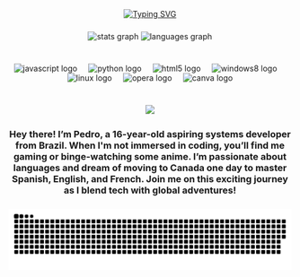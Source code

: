 <div align="center">
<a href="https://git.io/typing-svg"><img src="https://readme-typing-svg.demolab.com?font=Fira+Code&weight=900&size=36&pause=1000&color=FF1CAE&vCenter=true&width=900&height=88&lines=%E2%8A%B9+Hello+World%2C+I'm+Pedro%2C+be+very+welcome!+%E2%8A%B9" alt="Typing SVG" /></a>
</div>


###

<div align="center">
  
  <img src="https://github-readme-stats.vercel.app/api?username=pedroa08&hide_title=false&hide_rank=false&show_icons=true&include_all_commits=true&count_private=true&disable_animations=false&theme=neon&locale=en&hide_border=false&order=1" height="120" alt="stats graph"  />
  
  <img src="https://github-readme-stats.vercel.app/api/top-langs?username=pedroa08&locale=en&hide_title=false&layout=compact&card_width=320&langs_count=5&theme=neon&hide_border=false&order=2" height="120" alt="languages graph"  />
  
</div>

###

<br clear="both">

<div align="center">
  <img src="https://cdn.jsdelivr.net/gh/devicons/devicon/icons/javascript/javascript-original.svg" height="50" alt="javascript logo"  />
  <img width="12" />
  <img src="https://cdn.jsdelivr.net/gh/devicons/devicon/icons/python/python-original.svg" height="50" alt="python logo"  />
  <img width="12" />
  <img src="https://cdn.jsdelivr.net/gh/devicons/devicon/icons/html5/html5-original.svg" height="50" alt="html5 logo"  />
  <img width="12" />
  <img src="https://cdn.jsdelivr.net/gh/devicons/devicon/icons/windows8/windows8-original.svg" height="50" alt="windows8 logo"  />
  <img width="12" />
  <img src="https://cdn.jsdelivr.net/gh/devicons/devicon/icons/linux/linux-original.svg" height="50" alt="linux logo"  />
  <img width="12" />
  <img src="https://cdn.jsdelivr.net/gh/devicons/devicon/icons/opera/opera-original.svg" height="50" alt="opera logo"  />
  <img width="12" />
  <img src="https://cdn.jsdelivr.net/gh/devicons/devicon/icons/canva/canva-original.svg" height="50" alt="canva logo"  />
</div>

###

<br clear="both">

<div align="center">
<img src="https://github.com/user-attachments/assets/648db8d9-3c96-422f-9c62-b7059b77c9de" width="150px" />
</div>


###

<h3 align="center">Hey there! I’m Pedro, a 16-year-old aspiring systems developer from Brazil. When I'm not immersed in coding, you’ll find me gaming or binge-watching some anime. I’m passionate about languages and dream of moving to Canada one day to master Spanish, English, and French. Join me on this exciting journey as I blend tech with global adventures!</h3>

###

<picture align="right">
  <source media="(prefers-color-scheme: dark)" srcset="https://raw.githubusercontent.com/pedroa08/pedroa08/output/github-contribution-grid-snake-dark.svg">
  <source media="(prefers-color-scheme: light)" srcset="https://raw.githubusercontent.com/pedroa08/pedroa08/output/github-contribution-grid-snake-dark.svg">
  <img align="center" alt="github contribution grid snake animation" src="https://raw.githubusercontent.com/pedroa08/pedroa08/output/github-contribution-grid-snake.svg">
</picture>

###
